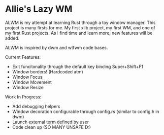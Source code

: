 # Allie's Lazy WM

ALWM is my attempt at learning Rust through a toy window manager. This project is many firsts for me. My first xlib project, my first WM, and one of my first Rust projects. As I find time and learn more, new features will be added.

ALWM is inspired by dwm and wtfwm code bases.

Current Features:
* Exit funcitonality through the default key binding Super+Shift+F1
* Window borders! (Hardcoded atm)
* Window Focus
* Window Movement
* Window Resize

Work In Progress:
* Add debugging helpers
* Window decoration configurable through config.rs (similar to config.h in dwm)
* Launch external term defined by user
* Code clean up (SO MANY UNSAFE D:)
